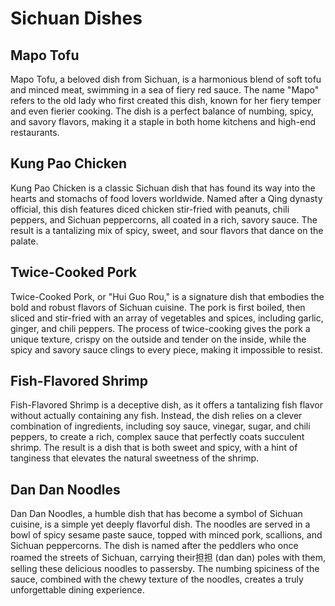 # Sichuan Dishes

## Mapo Tofu

Mapo Tofu, a beloved dish from Sichuan, is a harmonious blend of soft tofu and minced meat, swimming in a sea of fiery red sauce. The name "Mapo" refers to the old lady who first created this dish, known for her fiery temper and even fierier cooking. The dish is a perfect balance of numbing, spicy, and savory flavors, making it a staple in both home kitchens and high-end restaurants.

## Kung Pao Chicken

Kung Pao Chicken is a classic Sichuan dish that has found its way into the hearts and stomachs of food lovers worldwide. Named after a Qing dynasty official, this dish features diced chicken stir-fried with peanuts, chili peppers, and Sichuan peppercorns, all coated in a rich, savory sauce. The result is a tantalizing mix of spicy, sweet, and sour flavors that dance on the palate.

## Twice-Cooked Pork

Twice-Cooked Pork, or "Hui Guo Rou," is a signature dish that embodies the bold and robust flavors of Sichuan cuisine. The pork is first boiled, then sliced and stir-fried with an array of vegetables and spices, including garlic, ginger, and chili peppers. The process of twice-cooking gives the pork a unique texture, crispy on the outside and tender on the inside, while the spicy and savory sauce clings to every piece, making it impossible to resist.

## Fish-Flavored Shrimp

Fish-Flavored Shrimp is a deceptive dish, as it offers a tantalizing fish flavor without actually containing any fish. Instead, the dish relies on a clever combination of ingredients, including soy sauce, vinegar, sugar, and chili peppers, to create a rich, complex sauce that perfectly coats succulent shrimp. The result is a dish that is both sweet and spicy, with a hint of tanginess that elevates the natural sweetness of the shrimp.

## Dan Dan Noodles

Dan Dan Noodles, a humble dish that has become a symbol of Sichuan cuisine, is a simple yet deeply flavorful dish. The noodles are served in a bowl of spicy sesame paste sauce, topped with minced pork, scallions, and Sichuan peppercorns. The dish is named after the peddlers who once roamed the streets of Sichuan, carrying their担担 (dan dan) poles with them, selling these delicious noodles to passersby. The numbing spiciness of the sauce, combined with the chewy texture of the noodles, creates a truly unforgettable dining experience.
